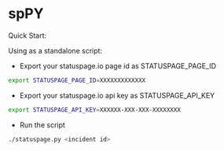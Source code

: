 # spPY

Quick Start:

Using as a standalone script:
  - Export your statuspage.io page id as STATUSPAGE_PAGE_ID
  ```bash
  export STATUSPAGE_PAGE_ID=XXXXXXXXXXXXX
  ```

  - Export your statuspage.io api key as STATUSPAGE_API_KEY
  ```bash
  export STATUSPAGE_API_KEY=XXXXXX-XXX-XXX-XXXXXXXX
  ```

  - Run the script
  ```bash
  ./statuspage.py <incident id>
  ```